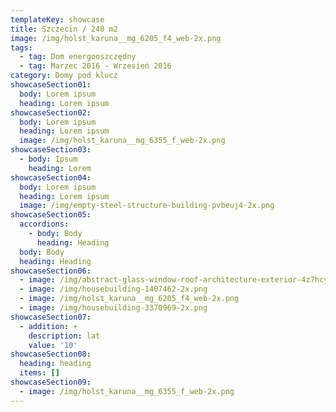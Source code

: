 ```yaml
---
templateKey: showcase
title: Szczecin / 240 m2
image: /img/holst_karuna__mg_6205_f4_web-2x.png
tags:
  - tag: Dom energooszczędny
  - tag: Marzec 2016 - Wrzesień 2016
category: Domy pod klucz
showcaseSection01:
  body: Lorem ipsum
  heading: Lorem ipsum
showcaseSection02:
  body: Lorem ipsum
  heading: Lorem ipsum
  image: /img/holst_karuna__mg_6355_f_web-2x.png
showcaseSection03:
  - body: Ipsum
    heading: Lorem
showcaseSection04:
  body: Lorem ipsum
  heading: Lorem ipsum
  image: /img/empty-steel-structure-building-pvbeuj4-2x.png
showcaseSection05:
  accordions:
    - body: Body
      heading: Heading
  body: Body
  heading: Heading
showcaseSection06:
  - image: /img/abstract-glass-window-roof-architecture-exterior-4z7hcy3-2x.png
  - image: /img/housebuilding-1407462-2x.png
  - image: /img/holst_karuna__mg_6205_f4_web-2x.png
  - image: /img/housebuilding-3370969-2x.png
showcaseSection07:
  - addition: +
    description: lat
    value: '10'
showcaseSection08:
  heading: heading
  items: []
showcaseSection09:
  - image: /img/holst_karuna__mg_6355_f_web-2x.png
---
```


